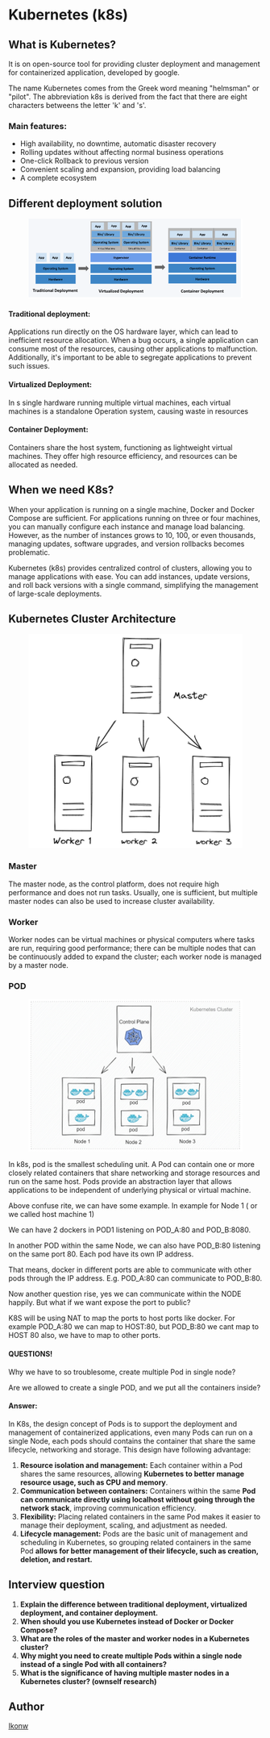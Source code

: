 # Kubernetes (k8s)

## What is Kubernetes?

It is on open-source tool for providing cluster deployment and management for containerized application, developed by google.

The name Kubernetes comes from the Greek word meaning "helmsman" or "pilot". The abbreviation k8s is derived from the fact that there are eight characters betweens the letter 'k' and 's'.

### Main features:

* High availability, no downtime, automatic disaster recovery
* Rolling updates without affecting normal business operations
* One-click Rollback to previous version
* Convenient scaling and expansion, providing load balancing
* A complete ecosystem

## Different deployment solution

<figure><img src="../.gitbook/assets/image (1) (1) (1) (1) (1) (1).png" alt=""><figcaption></figcaption></figure>

#### Traditional deployment:

Applications run directly on the OS hardware layer, which can lead to inefficient resource allocation. When a bug occurs, a single application can consume most of the resources, causing other applications to malfunction. Additionally, it's important to be able to segregate applications to prevent such issues.

#### Virtualized Deployment:

In s single hardware running multiple virtual machines, each virtual machines is a standalone Operation system, causing waste in resources

#### Container Deployment:

Containers share the host system, functioning as lightweight virtual machines. They offer high resource efficiency, and resources can be allocated as needed.

## When we need K8s?

When your application is running on a single machine, Docker and Docker Compose are sufficient. For applications running on three or four machines, you can manually configure each instance and manage load balancing. However, as the number of instances grows to 10, 100, or even thousands, managing updates, software upgrades, and version rollbacks becomes problematic.

Kubernetes (k8s) provides centralized control of clusters, allowing you to manage applications with ease. You can add instances, update versions, and roll back versions with a single command, simplifying the management of large-scale deployments.

## Kubernetes Cluster Architecture

<figure><img src="../.gitbook/assets/image (2) (1) (1) (1) (1) (1).png" alt=""><figcaption></figcaption></figure>

### Master

The master node, as the control platform, does not require high performance and does not run tasks. Usually, one is sufficient, but multiple master nodes can also be used to increase cluster availability.

### Worker

Worker nodes can be virtual machines or physical computers where tasks are run, requiring good performance; there can be multiple nodes that can be continuously added to expand the cluster; each worker node is managed by a master node.

### POD

<figure><img src="../.gitbook/assets/image (3) (1) (1).png" alt=""><figcaption></figcaption></figure>

In k8s, pod is the smallest scheduling unit. A Pod can contain one or more closely related containers that share networking and storage resources and run on the same host. Pods provide an abstraction layer that allows applications to be independent of underlying physical or virtual machine.

Above confuse rite, we can have some example. In example for Node 1 ( or we called host machine 1)

We can have 2 dockers in POD1 listening on POD\_A:80 and POD\_B:8080.

In another POD within the same Node, we can also have POD\_B:80 listening on the same port 80. Each pod have its own IP address.

That means, docker in different ports are able to communicate with other pods through the IP address. E.g. POD\_A:80 can communicate to POD\_B:80.

Now another question rise, yes we can communicate within the NODE happily. But what if we want expose the port to public?

K8S will be using NAT to map the ports to host ports like docker. For example  POD\_A:80 we can map to HOST:80, but POD\_B:80 we cant map to HOST 80 also, we have to map to other ports.

#### QUESTIONS!

Why we have to so troublesome, create multiple Pod in single node?&#x20;

Are we allowed to create a single POD, and we put all the containers inside?

#### Answer:

In K8s, the design concept of Pods is to support the deployment and management of containerized applications, even many Pods can run on a single Node, each pods should contains the container that share the same lifecycle, networking and storage. This design have following advantage:

1. **Resource isolation and management:** Each container within a Pod shares the same resources, allowing **Kubernetes to better manage resource usage, such as CPU and memory**.
2. **Communication between containers:** Containers within the same **Pod can communicate directly using localhost without going through the network stack**, improving communication efficiency.
3. **Flexibility:** Placing related containers in the same Pod makes it easier to manage their deployment, scaling, and adjustment as needed.
4. **Lifecycle management:** Pods are the basic unit of management and scheduling in Kubernetes, so grouping related containers in the same Pod **allows for better management of their lifecycle, such as creation, deletion, and restart.**

## Interview question

1. **Explain the difference between traditional deployment, virtualized deployment, and container deployment.**
2. **When should you use Kubernetes instead of Docker or Docker Compose?**
3. **What are the roles of the master and worker nodes in a Kubernetes cluster?**
4. **Why might you need to create multiple Pods within a single node instead of a single Pod with all containers?**
5. **What is the significance of having multiple master nodes in a Kubernetes cluster? (ownself research)**

## Author

[Ikonw](https://github.com/Ik0nw)
